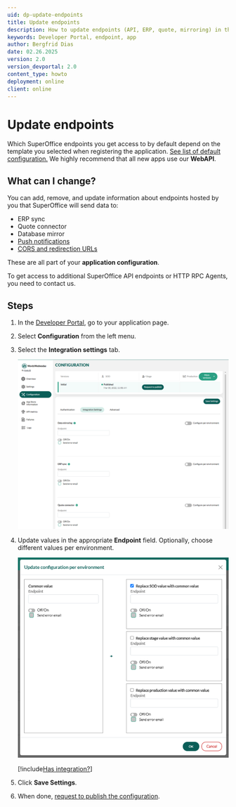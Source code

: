 ```yaml
---
uid: dp-update-endpoints
title: Update endpoints
description: How to update endpoints (API, ERP, quote, mirroring) in the SuperOffice Developer Portal.
keywords: Developer Portal, endpoint, app
author: Bergfrid Dias
date: 02.26.2025
version: 2.0
version_devportal: 2.0
content_type: howto
deployment: online
client: online
---
```


# Update endpoints

Which SuperOffice endpoints you get access to by default depend on the template you selected when registering the application. [See list of default configuration.][1] We highly recommend that all new apps use our **WebAPI**.

## What can I change?

You can add, remove, and update information about endpoints hosted by you that SuperOffice will send data to:

* ERP sync
* Quote connector
* Database mirror
* [Push notifications][7]
* [CORS and redirection URLs][6]

These are all part of your **application configuration**.

To get access to additional SuperOffice API endpoints or HTTP RPC Agents, you need to contact us.

## Steps

1. In the [Developer Portal][3], go to your application page.

1. Select **Configuration** from the left menu.

1. Select the **Integration settings** tab.

    ![App configuration in the Developer Portal -screenshot][img2]

1. Update values in the appropriate **Endpoint** field. Optionally, choose different values per environment.

    ![Configure endpoint per environment -screenshot][img4]

    [!include[Has integration?](../../includes/has-integration.md)]

1. Click **Save Settings**.

1. When done, [request to publish the configuration][2].

<!-- Referenced links -->
[1]: ../index.md#default-config
[2]: ../request-to-publish.md
[3]: https://dev.superoffice.com/
[6]: cors-and-redirection-urls.md
[7]: ../../best-practices/tenant-status/index.md#notify

<!-- Referenced images -->
[img2]: ../../media/integration-settings.png
[img4]: ../../best-practices/media/endpoint-per-envir.png
